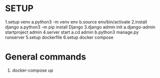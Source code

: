 # SETUP

1.setup venv
a.python3 -m venv env
b.source env/bin/activate
2.install django
a.python3 -m pip install Django
3.django admin init
a.django-admin startproject admin
4.server start
a.cd admin
b.python3 manage.py runserver
5.setup dockerfile
6.setup docker compose

# General commands

1. docker-compose up
